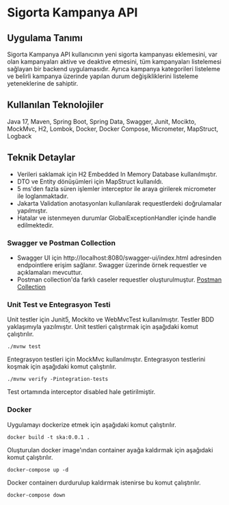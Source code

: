 # Sigorta Kampanya API

## Uygulama Tanımı
Sigorta Kampanya API kullanıcının yeni sigorta kampanyası eklemesini, 
var olan kampanyaları aktive ve deaktive etmesini, 
tüm kampanyaları listelemesi sağlayan bir backend uygulamasıdır.
Ayrıca kampanya kategorileri listeleme ve belirli kampanya üzerinde yapılan durum değişikliklerini listeleme yeteneklerine de sahiptir.

## Kullanılan Teknolojiler
Java 17, Maven, Spring Boot, Spring Data, Swagger, Junit, Mocikto, MockMvc,
H2, Lombok, Docker, Docker Compose, Micrometer, MapStruct, Logback

## Teknik Detaylar
* Verileri saklamak için H2 Embedded In Memory Database kullanılmıştır.
* DTO ve Entity dönüşümleri için MapStruct kullanıldı.
* 5 ms'den fazla süren işlemler interceptor ile araya girilerek micrometer ile loglanmaktadır.
* Jakarta Validation anotasyonları kullanılarak requestlerdeki doğrulamalar yapılmıştır.
* Hatalar ve istenmeyen durumlar GlobalExceptionHandler içinde handle edilmektedir.

### Swagger ve Postman Collection
* Swagger UI için http://localhost:8080/swagger-ui/index.html adresinden endpointlere erişim sağlanır. 
Swagger üzerinde örnek requestler ve açıklamaları mevcuttur.
* Postman collection'da farklı caseler requestler oluşturulmuştur. [Postman Collection](postman/ska.postman_collection.json)

### Unit Test ve Entegrasyon Testi
Unit testler için Junit5, Mockito ve WebMvcTest kullanılmıştır. 
Testler BDD yaklaşımıyla yazılmıştır. Unit testleri çalıştırmak için aşağıdaki komut çalıştırılır.
```shell
./mvnw test
```
Entegrasyon testleri için MockMvc kullanılmıştır. Entegrasyon testlerini koşmak için aşağıdaki komut çalıştırılır.
```shell
./mvnw verify -Pintegration-tests
```
Test ortamında interceptor disabled hale getirilmiştir.

### Docker
Uygulamayı dockerize etmek için aşağıdaki komut çalıştırılır. 
```shell
docker build -t ska:0.0.1 .
```
Oluşturulan docker image'ından container ayağa kaldırmak için aşağıdaki komut çalıştırılır.
```shell
docker-compose up -d
``` 

Docker containerı durdurulup kaldırmak istenirse bu komut çalıştırılır.
```shell
docker-compose down
```
